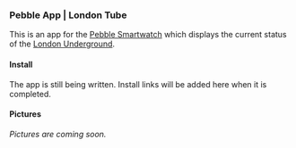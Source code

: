 ### Pebble App | London Tube

This is an app for the [Pebble Smartwatch][1] which displays the current status of the [London Underground][2].

#### Install

The app is still being written. Install links will be added here when it is completed.

#### Pictures

*Pictures are coming soon.*

[1]: http://getpebble.com
[2]: http://tfl.gov.uk
